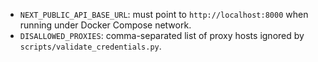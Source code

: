 - `NEXT_PUBLIC_API_BASE_URL`: must point to `http://localhost:8000` when running under Docker Compose network.
- `DISALLOWED_PROXIES`: comma-separated list of proxy hosts ignored by `scripts/validate_credentials.py`.
